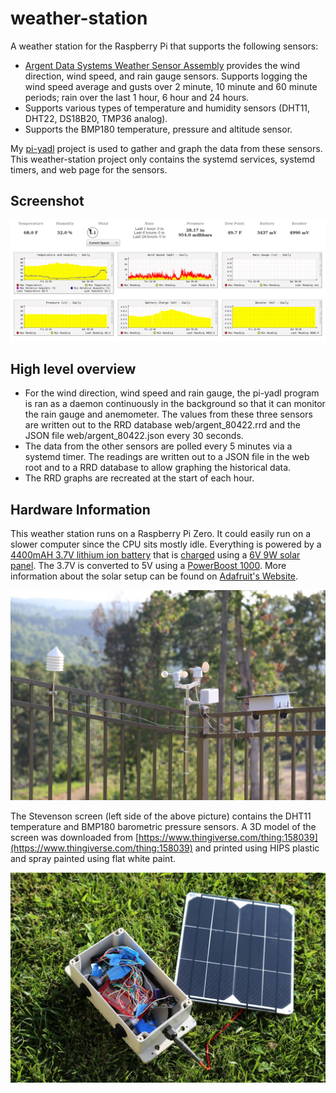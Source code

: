 # weather-station

A weather station for the Raspberry Pi that supports the following sensors:

- [Argent Data Systems Weather Sensor Assembly](https://www.sparkfun.com/products/8942)
  provides the wind direction, wind speed, and rain gauge sensors. Supports logging the
  wind speed average and gusts over 2 minute, 10 minute and 60 minute periods; rain over
  the last 1 hour, 6 hour and 24 hours.
- Supports various types of temperature and humidity sensors (DHT11, DHT22, DS18B20,
  TMP36 analog).
- Supports the BMP180 temperature, pressure and altitude sensor.

My [pi-yadl](https://github.com/masneyb/pi-yadl) project is used to gather and
graph the data from these sensors. This weather-station project only contains the
systemd services, systemd timers, and web page for the sensors.

## Screenshot

![Screenshot](images/weather-station-screenshot.png?raw=1)

## High level overview

- For the wind direction, wind speed and rain gauge, the pi-yadl program is ran
  as a daemon continuously in the background so that it can monitor the rain
  gauge and anemometer. The values from these three sensors are
  written out to the RRD database web/argent_80422.rrd and the JSON file
  web/argent_80422.json every 30 seconds.
- The data from the other sensors are polled every 5 minutes via a systemd
  timer. The readings are written out to a JSON file in the web root and to
  a RRD database to allow graphing the historical data.
- The RRD graphs are recreated at the start of each hour.

## Hardware Information

This weather station runs on a Raspberry Pi Zero. It could easily run on
a slower computer since the CPU sits mostly idle. Everything is powered by a
[4400mAH 3.7V lithium ion battery](https://www.adafruit.com/products/354)
that is [charged](https://www.adafruit.com/products/390) using a
[6V 9W solar panel](https://www.adafruit.com/products/2747). The 3.7V is
converted to 5V using a [PowerBoost 1000](https://www.adafruit.com/products/2465).
More information about the solar setup can be found on
[Adafruit's Website](https://learn.adafruit.com/usb-dc-and-solar-lipoly-charger/overview).

![Complete Setup](images/weather-station-complete.jpg?raw=1)

The Stevenson screen (left side of the above picture) contains the DHT11
temperature and BMP180 barometric pressure sensors. A 3D model of the screen
was downloaded from
[https://www.thingiverse.com/thing:158039](https://www.thingiverse.com/thing:158039)
and printed using HIPS plastic and spray painted using flat white paint.

![Inside](images/weather-station-inside-box.jpg?raw=1)

